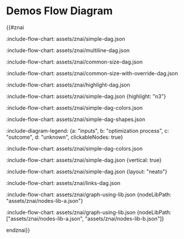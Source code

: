 # Demos Flow Diagram

{{#znai

:include-flow-chart: assets/znai/simple-dag.json

:include-flow-chart: assets/znai/multiline-dag.json

:include-flow-chart: assets/znai/common-size-dag.json

:include-flow-chart: assets/znai/common-size-with-override-dag.json

:include-flow-chart: assets/znai/highlight-dag.json

:include-flow-chart: assets/znai/simple-dag.json {highlight: "n3"}

:include-flow-chart: assets/znai/simple-dag-colors.json

:include-flow-chart: assets/znai/simple-dag-shapes.json

:include-diagram-legend: {a: "inputs", b: "optimization process", c: "outcome", d: "unknown", clickableNodes: true}

:include-flow-chart: assets/znai/simple-dag-colors.json

:include-flow-chart: assets/znai/simple-dag.json {vertical: true}

:include-flow-chart: assets/znai/simple-dag.json {layout: "neato"}

:include-flow-chart: assets/znai/links-dag.json

:include-flow-chart: assets/znai/graph-using-lib.json {nodeLibPath: "assets/znai/nodes-lib-a.json"}

:include-flow-chart: assets/znai/graph-using-lib.json
    {nodeLibPath: ["assets/znai/nodes-lib-a.json", "assets/znai/nodes-lib-b.json"]}

endznai}}

